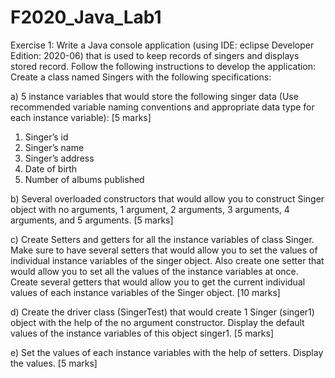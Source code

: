 # F2020_Java_Lab1
Exercise 1:
Write a Java console application (using IDE: eclipse Developer Edition: 2020-06) that is used to
keep records of singers and displays stored record.
Follow the following instructions to develop the application:
Create a class named Singers with the following specifications:

a) 5 instance variables that would store the following singer data (Use recommended variable
naming conventions and appropriate data type for each instance variable): [5 marks]
1) Singer’s id
2) Singer’s name
3) Singer’s address
4) Date of birth
5) Number of albums published

b) Several overloaded constructors that would allow you to construct Singer object with no
arguments, 1 argument, 2 arguments, 3 arguments, 4 arguments, and 5 arguments.
[5 marks]

c) Create Setters and getters for all the instance variables of class Singer. Make sure to have
several setters that would allow you to set the values of individual instance variables of the
singer object. Also create one setter that would allow you to set all the values of the
instance variables at once. Create several getters that would allow you to get the current
individual values of each instance variables of the Singer object. [10 marks]

d) Create the driver class (SingerTest) that would create 1 Singer (singer1) object with the help
of the no argument constructor. Display the default values of the instance variables of this
object singer1. [5 marks]

e) Set the values of each instance variables with the help of setters. Display the values.
[5 marks]

